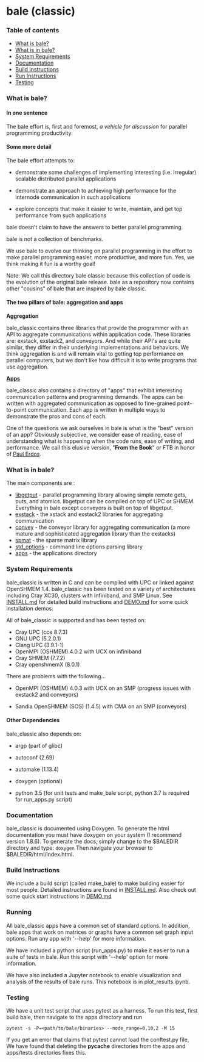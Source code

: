 # bale (classic)

### Table of contents

* [What is bale?](#What-is-bale)
* [What is in bale?](#What-is-in-bale)
* [System Requirements](#System-Requirements)
* [Documentation](#Documentation)
* [Build Instructions](#Build-Instructions)
* [Run Instructions](#Running)
* [Testing](#Testing)

### What is bale?

#### In one sentence

The bale effort is, first and foremost, *a vehicle for discussion* for parallel programming productivity.  

#### Some more detail

The bale effort attempts to:

- demonstrate some challenges of implementing interesting (i.e. irregular) scalable distributed parallel applications

- demonstrate an approach to achieving high performance for the internode communication in such applications

- explore concepts that make it easier to write, maintain, and get top performance from such applications

bale doesn’t claim to have the answers to better parallel programming.

bale is not a collection of benchmarks.

We use bale to evolve our thinking on parallel programming in the effort to make parallel programming easier, more productive, and more fun. Yes, we think making it fun is a worthy goal!

Note: We call this directory bale classic because this collection of code is the evolution of the original bale release. bale as a repository now contains other "cousins" of bale that are inspired by bale classic.

#### The two pillars of bale: aggregation and apps

**Aggregation**

bale_classic contains three libraries that provide the programmer with an API to aggregate communications within application code. These libraries are: exstack, exstack2, and conveyors. And while their API's are quite similar, they differ in their underlying implementations and behaviors. We think aggregation is and will remain vital to getting top performance on parallel computers, but we don't like how difficult it is to write programs that use aggregation.

**[Apps](apps/README.md)**

bale_classic also contains a directory of "apps" that exhibit interesting communication patterns and programming demands. The apps can be written with aggregated communication as opposed to fine-grained point-to-point communication. Each app is written in multiple ways to demonstrate the pros and cons of each. 

One of the questions we ask ourselves in bale is what is the "best" version of an app? Obviously subjective, we consider ease of reading, ease of understanding what is happening when the code runs, ease of writing, and performance. We call this elusive version, "**From the Book**" or FTB in honor of [Paul Erdos](https://en.wikipedia.org/wiki/Proofs_from_THE_BOOK).

### What is in bale?

The main components are :

- [libgetput](libgetput/README.md)  - parallel programming library allowing simple remote gets, puts, and atomics. libgetput can be compiled on top of UPC or SHMEM. Everything in bale except conveyors is built on top of libgetput.
- [exstack](exstack/README.md)   - the xstack and exstack2 libraries for aggregating communication
- [convey](convey/README.md) - the conveyor library for aggregating communication (a more mature and sophisticated aggregation library than the exstacks)
- [spmat](spmat/README.md)  -  the sparse matrix library
- [std_options](std_options/README.md) - command line options parsing library
- [apps](apps/README.md)  -  the applications directory

### System Requirements
bale_classic is written in C and can be compiled with UPC or linked against OpenSHMEM 1.4. bale_classic has been tested on a variety of architectures including Cray XC30, clusters with Infiniband, and SMP Linux. See [INSTALL.md](INSTALL.md) for detailed build instructions and [DEMO.md](DEMO.md) for some quick installation demos.

All of bale_classic is supported and has been tested on:

- Cray UPC (cce 8.7.3)
- GNU UPC (5.2.0.1)
- Clang UPC (3.9.1-1)
- OpenMPI (OSHMEM) 4.0.2 with UCX on infiniband
- Cray SHMEM (7.7.2)
- Cray openshmemX (8.0.1)

There are problems with the following...
- OpenMPI (OSHMEM) 4.0.3 with UCX on an SMP (progress issues with exstack2 and conveyors)

- Sandia OpenSHMEM (SOS) (1.4.5) with CMA on an SMP (conveyors)

#### Other Dependencies

bale_classic also depends on:

  - argp (part of glibc)

  - autoconf (2.69)

  - automake (1.13.4)

  - doxygen (optional)

  - python 3.5 (for unit tests and make_bale script, python 3.7 is required for run_apps.py script)

### Documentation

bale_classic is documented using Doxygen. To generate the html documentation you must have 
doxygen on your system (I recommend version 1.8.6). To generate the docs, simply change
to the $BALEDIR directory and type:
    `doxygen`
Then navigate your browser to $BALEDIR/html/index.html.

### Build Instructions
We include a build script (called make_bale) to make building easier for most people. Detailed instructions are found in [INSTALL.md](INSTALL.md). Also check out some quick start instructions in [DEMO.md](DEMO.md) 

### Running

All bale_classic apps have a common set of standard options. In addition, bale apps that work on matrices or graphs have a common set graph input options. Run any app with '--help' for more information.

We have included a python script (run_apps.py) to make it easier to run a suite of tests in bale. Run this script with '--help' option for more information.

We have also included a Jupyter notebook to enable visualization and analysis of the results of bale runs. This notebook is in plot_results.ipynb.

### Testing
We have a unit test script that uses pytest as a harness. To run this test, first build bale, then navigate to the apps directory and run

    pytest -s -P=<path/to/bale/binaries> --node_range=0,10,2 -M 15

If you get an error that claims that pytest cannot load the conftest.py file, We have found that deleting the
__pycache__ directories from the apps and apps/tests directories fixes this.

